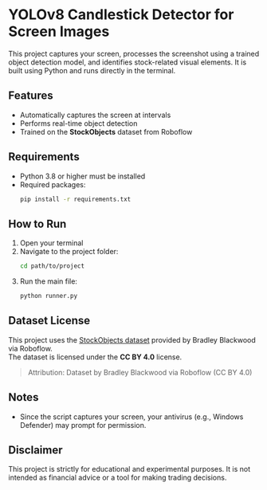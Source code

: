 # YOLOv8 Candlestick Detector for Screen Images

This project captures your screen, processes the screenshot using a trained object detection model,
and identifies stock-related visual elements. It is built using Python and runs directly in the terminal.

## Features

- Automatically captures the screen at intervals
- Performs real-time object detection
- Trained on the **StockObjects** dataset from Roboflow

## Requirements

- Python 3.8 or higher must be installed
- Required packages:
  ```bash
  pip install -r requirements.txt
  ```

## How to Run

1. Open your terminal
2. Navigate to the project folder:
   ```bash
   cd path/to/project
   ```
3. Run the main file:
   ```bash
   python runner.py
   ```

## Dataset License

This project uses the [StockObjects dataset](https://universe.roboflow.com/stock-trends/stock-trends) provided by Bradley Blackwood via Roboflow.  
The dataset is licensed under the **CC BY 4.0** license.

> Attribution: Dataset by Bradley Blackwood via Roboflow (CC BY 4.0)

## Notes

- Since the script captures your screen, your antivirus (e.g., Windows Defender) may prompt for permission.

## Disclaimer

This project is strictly for educational and experimental purposes.
It is not intended as financial advice or a tool for making trading decisions.
